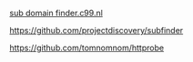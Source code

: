 [sub domain finder.c99.nl](https://subdomainfinder.c99.nl/)

https://github.com/projectdiscovery/subfinder

https://github.com/tomnomnom/httprobe
